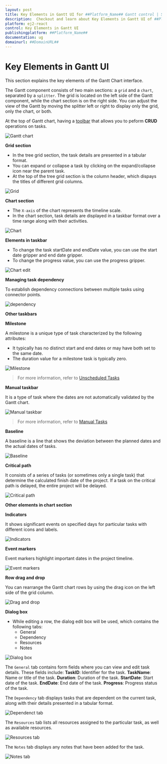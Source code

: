 ```yaml
---
layout: post
title: Key Elements in Gantt UI for ##Platform_Name## Gantt control | Syncfusion
description:  Checkout and learn about Key Elements in Gantt UI of ##Platform_Name## Gantt control of Syncfusion Essential JS 2 and more.
platform: ej2-react
control: Key Elements in Gantt UI
publishingplatform: ##Platform_Name##
documentation: ug
domainurl: ##DomainURL##
---
```



# Key Elements in Gantt UI

This section explains the key elements of the Gantt Chart interface.

The Gantt component consists of two main sections: a `grid` and a `chart`, separated by a `splitter`. The grid is located on the left side of the Gantt component, while the chart section is on the right side. You can adjust the view of the Gantt by moving the splitter left or right to display only the grid, only the chart, or both.

At the top of Gantt chart, having a [toolbar](https://ej2.syncfusion.com/react/documentation/gantt/tool-bar) that allows you to peform **CRUD** operations on tasks.

![Gantt chart](./images/gantt.png)

**Grid section**

* In the tree grid section, the task details are presented in a tabular format.
* You can expand or collapse a task by clicking on the expand/collapse icon near the parent task.
* At the top of the tree grid section is the column header, which dispays the titles of different grid columns.

![Grid](./images/tabular.png)


**Chart section**

* The `X-axis` of the chart represents the timeline scale.
* In the chart section, task details are displayed in a taskbar format over a time range along with their activities.

![Chart](./images/chart.png)


**Elements in taskbar**

* To change the task startDate and endDate value, you can use the start date gripper and end date gripper.
* To change the progress value, you can use the progress gripper.

![Chart edit](./images/chartedit.png)

**Managing task dependency**

To establish dependency connections between multiple tasks using connector points.

![dependency](./images/dependency.png)

**Other taskbars**

**Milestone**

A milestone is a unique type of task characterized by the following attributes:

* It typically has no distinct start and end dates or may have both set to the same date.
* The duration value for a milestone task is typically zero.

![Milestone](./images/milestone-element.png)

>For more information, refer to [Unscheduled Tasks](https://ej2.syncfusion.com/react/documentation/gantt/task-scheduling#unscheduled-tasks)

**Manual taskbar**

It is a type of task where the dates are not automatically validated by the Gantt chart.

![Manual taskbar](./images/manual-task.png)

>For more information, refer to [Manual Tasks](https://ej2.syncfusion.com/react/documentation/gantt/task-scheduling#manually-scheduled-tasks)

**Baseline**

A baseline is a line that shows the deviation between the planned dates and the actual dates of tasks.

![Baseline](./images/baseline.png)

**Critical path**

It consists of a series of tasks (or sometimes only a single task) that determine the calculated finish date of the project. If a task on the critical path is delayed, the entire project will be delayed.

![Critical path](./images/critical-path.png)

**Other elements in chart section**

**Indicators**

It shows significant events on specified days for particular tasks with different icons and labels.

![Indicators](./images/indicators.png)

**Event markers**

Event markers highlight important dates in the project timeline.

![Event markers](./images/event-markers.png)

**Row drag and drop**

You can rearrange the Gantt chart rows by using the drag icon on the left side of the grid column.

![Drag and drop](./images/drag.png)

**Dialog box**

* While editing a row, the dialog edit box will be used, which contains the following tabs:
    * General
    * Dependency
    * Resources
    * Notes

![Dialog box](./images/dialogBox.png)

The `General` tab contains form fields where you can view and edit task details. These fields include:
    **TaskID**: Identifier for the task.
    **TaskName**: Name or title of the task.
    **Duration**: Duration of the task.
    **StartDate**: Start date of the task.
    **EndDate**: End date of the task.
    **Progress**: Progress status of the task.

The `Dependency` tab displays tasks that are dependent on the current task, along with their details presented in a tabular format.

![Dependenct tab](./images/dependencytab.png)

The `Resources` tab lists all resources assigned to the particular task, as well as available resources.

![Resources tab](./images/resourcestab.png)

The `Notes` tab displays any notes that have been added for the task.

![Notes tab](./images/notestab.png)
